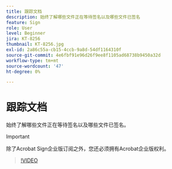 ```yaml
---
title: 跟踪文档
description: 始终了解哪些文件正在等待签名以及哪些文件已签名
feature: Sign
role: User
level: Beginner
jira: KT-8256
thumbnail: KT-8256.jpg
exl-id: 2a86c55a-cb15-4ccb-9a8d-54df1164310f
source-git-commit: 4e6fbf91e96d26f9ee8f1105ad68738b9450a32d
workflow-type: tm+mt
source-wordcount: '47'
ht-degree: 0%

---
```


# 跟踪文档

始终了解哪些文件正在等待签名以及哪些文件已签名。

>[!IMPORTANT]
>
>除了Acrobat Sign企业版订阅之外，您还必须拥有Acrobat企业版权利。

>[!VIDEO](https://video.tv.adobe.com/v/347151?quality=12&learn=on&hidetitle=true&captions=chi_hans)
